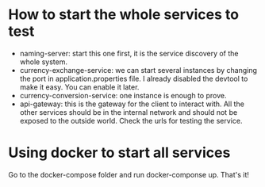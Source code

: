 # How to start the whole services to test
- naming-server: start this one first, it is the service discovery of the whole system.
- currency-exchange-service: we can start several instances by changing the port in application.properties file. I already disabled the devtool to make it easy. You can enable it later.
- currency-conversion-service: one instance is enough to prove.
- api-gateway: this is the gateway for the client to interact with. All the other services should be in the internal network and should not be exposed to the outside world. Check the urls for testing the service.

# Using docker to start all services
Go to the docker-compose folder and run docker-componse up. That's it!
